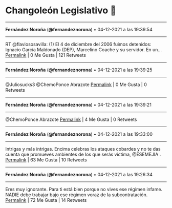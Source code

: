 # Changoleón Legislativo 🙈
*****
**Fernández Noroña** (**@fernandeznorona**) • 04-12-2021 a las 19:39:54
*****
RT @flaviososavilla: (1) El 4 de diciembre del 2006 fuimos detenidos: Ignacio García Maldonado (DEP), Marcelino Coache y su servidor. En un…
[Permalink](https://twitter.com/fernandeznorona/status/1467337909753860098) | 0 Me Gusta | 121 Retweets
*****
**Fernández Noroña** (**@fernandeznorona**) • 04-12-2021 a las 19:39:25
*****
@Juliosucks3 @ChemoPonce Abrazote
[Permalink](https://twitter.com/fernandeznorona/status/1467337790920835077) | 0 Me Gusta | 0 Retweets
*****
**Fernández Noroña** (**@fernandeznorona**) • 04-12-2021 a las 19:39:21
*****
@ChemoPonce Abrazote
[Permalink](https://twitter.com/fernandeznorona/status/1467337774768480257) | 4 Me Gusta | 0 Retweets
*****
**Fernández Noroña** (**@fernandeznorona**) • 04-12-2021 a las 19:33:00
*****
Intrigas y más intrigas. Encima celebras los ataques cobardes y no te das cuenta que promueves ambientes de los que serás víctima, @ESEMEJIA .
[Permalink](https://twitter.com/fernandeznorona/status/1467336172871598080) | 63 Me Gusta | 10 Retweets
*****
**Fernández Noroña** (**@fernandeznorona**) • 04-12-2021 a las 19:26:34
*****
Eres muy ignorante. Para ti está bien porque no vives ese régimen infame. NADIE debe trabajar bajo ese régimen voraz de la subcontratación.
[Permalink](https://twitter.com/fernandeznorona/status/1467334556239941632) | 72 Me Gusta | 14 Retweets